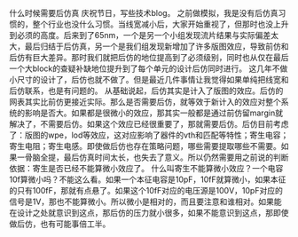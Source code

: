 什么时候需要后仿真
庆祝节日，写些技术blog。
之前做模拟，我是没有后仿真习惯的，整个行业也没什么习惯。当线宽减小后，大家开始重视了，但那时也没上升到必须的高度。后来到了65nm，一个是另一个小组发现流片结果与实际偏差太大，最后归结于后仿真，另一个是我们组发现新增加了许多版图效应，导致前仿和后仿有巨大差异。那时我们就把后仿的地位提高到了必须级别，同时也从仅在最后一个大block的查疑补缺地位提升到了每个单元的设计后仿同时进行。
这几年不做小尺寸的设计了，后仿也就不做了。但是最近几件事情让我觉得如果单纯把线宽和后仿联系，也是有问题的。
从基础说起，后仿其实是计入了版图的效应。后仿的网表其实比前仿更接近实际。那么是否需要后仿，就等效于新计入的效应对整个系统的影响是否大。如果都是很微小的效应，那其实一般都是通过前仿留margin就解决了，不需要后仿。如果这个效应已经很重要了，那就需要后仿。后仿目前考虑了：版图的wpe，lod等效应，这对应影响了器件的vth和匹配等特性；寄生电容；寄生电阻；寄生电感。即使做后仿也存在策略问题，哪些需要提取哪些不需要。如果一骨脑全提，最后仿真时间太长，也失去了意义。所以仍然需要用之前说的判断依据：寄生是否已经不能算微小效应了。
什么叫寄生不能算微小效应？一个电容10f算微小吗？不能这么看。如果一个本征电容是10pF，10fF就算微小，如果本征的只有100fF，那就有点悬了。如果这个10fF对应的电压源是100V，10pF对应的信号是1V，那也不能算微小。所以微小是相对的，而且要注意和谁相对。如果能在设计之处就意识到这点，那后仿的压力就小很多，如果不能意识到这点，那即使做后仿，也有可能事倍工半。 

